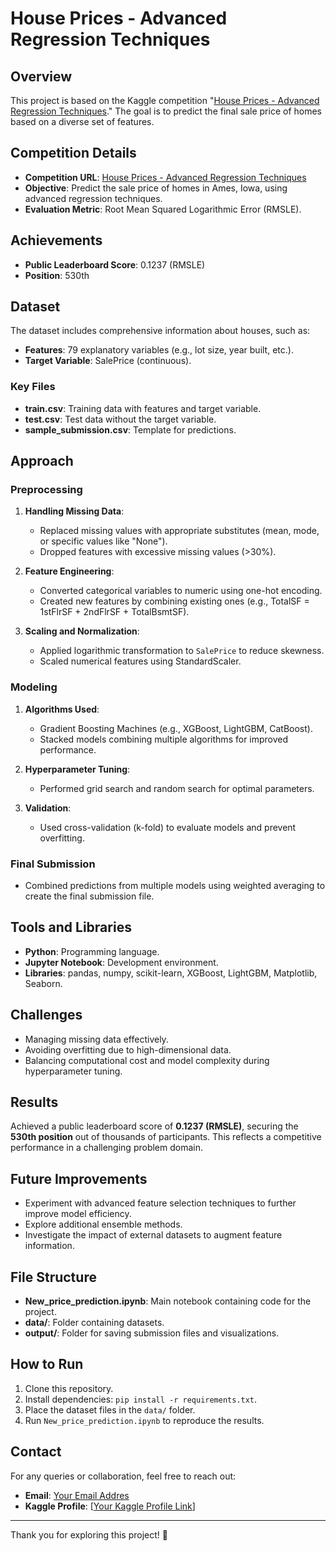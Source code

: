 # House Prices - Advanced Regression Techniques

## Overview
This project is based on the Kaggle competition "[House Prices - Advanced Regression Techniques](https://www.kaggle.com/c/house-prices-advanced-regression-techniques)." The goal is to predict the final sale price of homes based on a diverse set of features. 

## Competition Details
- **Competition URL**: [House Prices - Advanced Regression Techniques](https://www.kaggle.com/c/house-prices-advanced-regression-techniques)
- **Objective**: Predict the sale price of homes in Ames, Iowa, using advanced regression techniques.
- **Evaluation Metric**: Root Mean Squared Logarithmic Error (RMSLE).

## Achievements
- **Public Leaderboard Score**: 0.1237 (RMSLE)
- **Position**: 530th

## Dataset
The dataset includes comprehensive information about houses, such as:
- **Features**: 79 explanatory variables (e.g., lot size, year built, etc.).
- **Target Variable**: SalePrice (continuous).

### Key Files
- **train.csv**: Training data with features and target variable.
- **test.csv**: Test data without the target variable.
- **sample_submission.csv**: Template for predictions.

## Approach

### Preprocessing
1. **Handling Missing Data**:
   - Replaced missing values with appropriate substitutes (mean, mode, or specific values like "None").
   - Dropped features with excessive missing values (>30%).

2. **Feature Engineering**:
   - Converted categorical variables to numeric using one-hot encoding.
   - Created new features by combining existing ones (e.g., TotalSF = 1stFlrSF + 2ndFlrSF + TotalBsmtSF).

3. **Scaling and Normalization**:
   - Applied logarithmic transformation to `SalePrice` to reduce skewness.
   - Scaled numerical features using StandardScaler.

### Modeling
1. **Algorithms Used**:
   - Gradient Boosting Machines (e.g., XGBoost, LightGBM, CatBoost).
   - Stacked models combining multiple algorithms for improved performance.
   
2. **Hyperparameter Tuning**:
   - Performed grid search and random search for optimal parameters.

3. **Validation**:
   - Used cross-validation (k-fold) to evaluate models and prevent overfitting.

### Final Submission
- Combined predictions from multiple models using weighted averaging to create the final submission file.

## Tools and Libraries
- **Python**: Programming language.
- **Jupyter Notebook**: Development environment.
- **Libraries**: pandas, numpy, scikit-learn, XGBoost, LightGBM, Matplotlib, Seaborn.

## Challenges
- Managing missing data effectively.
- Avoiding overfitting due to high-dimensional data.
- Balancing computational cost and model complexity during hyperparameter tuning.

## Results
Achieved a public leaderboard score of **0.1237 (RMSLE)**, securing the **530th position** out of thousands of participants. This reflects a competitive performance in a challenging problem domain.

## Future Improvements
- Experiment with advanced feature selection techniques to further improve model efficiency.
- Explore additional ensemble methods.
- Investigate the impact of external datasets to augment feature information.

## File Structure
- **New_price_prediction.ipynb**: Main notebook containing code for the project.
- **data/**: Folder containing datasets.
- **output/**: Folder for saving submission files and visualizations.

## How to Run
1. Clone this repository.
2. Install dependencies: `pip install -r requirements.txt`.
3. Place the dataset files in the `data/` folder.
4. Run `New_price_prediction.ipynb` to reproduce the results.

## Contact
For any queries or collaboration, feel free to reach out:
- **Email**: [Your Email Addres](kaushalkathiriya1628@gmail.com)
- **Kaggle Profile**: [[Your Kaggle Profile Link](https://www.kaggle.com/kaushal0611)]

---
Thank you for exploring this project! 🎉
